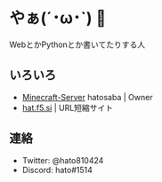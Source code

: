 # やぁ(´･ω･`) 👋

WebとかPythonとか書いてたりする人

## いろいろ
* [Minecraft-Server](https://github.com/hatosaba) hatosaba | Owner
* [hat.f5.si](https://hat.f5.si/) | URL短縮サイト

## 連絡
* Twitter: @hato810424
* Discord: hato#1514
